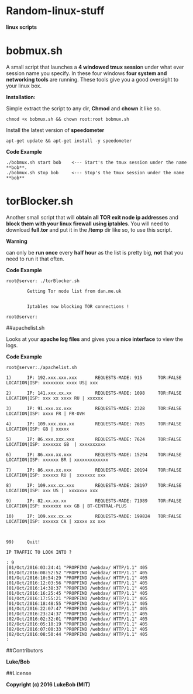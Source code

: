 # Random-linux-stuff
**linux scripts**


# bobmux.sh

A small script that launches a **4 windowed tmux sessio**n under what ever session name you specify.
In these four windows **four system and networking tools** are running. These tools give you a good oversight to your linux box. 

**Installation:**

Simple extract the script to any dir, **Chmod** and **chown** it like so.

    chmod +x bobmux.sh && chown root:root bobmux.sh
 
Install the latest version of **speedometer** 

    apt-get update && apt-get install -y speedometer
 
**Code Example**

    ./bobmux.sh start bob    <--- Start's the tmux session under the name **bob**.
    ./bobmux.sh stop bob     <--- Stop's the tmux session under the name **bob**
 
 
# torBlocker.sh

Another small script that will **obtain all TOR exit node ip addresses** and **block them with your linux firewall using iptables**. You will need to download **full.tor** and put it in the **/temp** dir like so, to use this script.


**Warning**

can only be **run once** every **half hour** as the list is pretty big, **not** that you need to run it that often.

**Code Example**

```erb
root@server: ./torBlocker.sh

        Getting Tor node list from dan.me.uk


        Iptables now blocking TOR connections !

root@server:
```
##apachelist.sh

Looks at your **apache log files** and gives you a **nice interface** to view the logs. 


**Code Example**

```erb
root@server:./apachelist.sh

1)      IP: 192.xxx.xxx.xxx       REQUESTS-MADE: 915      TOR:FALSE       LOCATION|ISP: xxxxxxxx xxxx US| xxx

2)      IP: 141.xxx.xx.xx         REQUESTS-MADE: 1098     TOR:FALSE       LOCATION|ISP: xxx xx xxxx RU | xxxxxx

3)      IP: 91.xxx.xx.xxx         REQUESTS-MADE: 2328     TOR:FALSE       LOCATION|ISP: xxxx FR | FR-OVH

4)      IP: 109.xxx.xxx.xx        REQUESTS-MADE: 7605     TOR:FALSE       LOCATION|ISP: GB | xxxxx

5)      IP: 86.xxx.xxx.xxx        REQUESTS-MADE: 7624     TOR:FALSE       LOCATION|ISP: xxxxxxx GB  | xxxxxxxxxx

6)      IP: 86.xxx.xx.xxx         REQUESTS-MADE: 15294    TOR:FALSE       LOCATION|ISP: xxxxxx BR | xxxxxxxxxxxxx

7)      IP: 86.xxx.xx.xxx         REQUESTS-MADE: 20194    TOR:FALSE       LOCATION|ISP: xxxxxx RU |  xxxxxxx xxx

8)      IP: 109.xxx.xx.xxx        REQUESTS-MADE: 28197    TOR:FALSE       LOCATION|ISP: xxx US |  xxxxxxx xxx

9)      IP: 82.xx.xx.xx           REQUESTS-MADE: 71989    TOR:FALSE       LOCATION|ISP: xxxxxxx xxx GB | BT-CENTRAL-PLUS

10)     IP: 109.xxx.xx.xx         REQUESTS-MADE: 199824   TOR:FALSE       LOCATION|ISP: xxxxxx CA | xxxxx xx xxx



99)     Quit!

IP TRAFFIC TO LOOK INTO ?

: 9
[01/Oct/2016:03:24:41 "PROPFIND /webdav/ HTTP/1.1" 405
[01/Oct/2016:08:52:52 "PROPFIND /webdav/ HTTP/1.1" 405
[01/Oct/2016:10:54:29 "PROPFIND /webdav/ HTTP/1.1" 405
[01/Oct/2016:12:03:56 "PROPFIND /webdav/ HTTP/1.1" 405
[01/Oct/2016:14:38:37 "PROPFIND /webdav/ HTTP/1.1" 405
[01/Oct/2016:16:25:45 "PROPFIND /webdav/ HTTP/1.1" 405
[01/Oct/2016:17:55:21 "PROPFIND /webdav/ HTTP/1.1" 405
[01/Oct/2016:18:48:55 "PROPFIND /webdav/ HTTP/1.1" 405
[01/Oct/2016:22:07:47 "PROPFIND /webdav/ HTTP/1.1" 405
[01/Oct/2016:23:24:37 "PROPFIND /webdav/ HTTP/1.1" 405
[02/Oct/2016:02:32:01 "PROPFIND /webdav/ HTTP/1.1" 405
[02/Oct/2016:05:18:19 "PROPFIND /webdav/ HTTP/1.1" 405
[02/Oct/2016:07:00:33 "PROPFIND /webdav/ HTTP/1.1" 405
[02/Oct/2016:08:50:44 "PROPFIND /webdav/ HTTP/1.1" 405
:
```

##Contributors

**Luke/Bob**


##License

**Copyright (c) 2016 LukeBob (MIT)**


 
